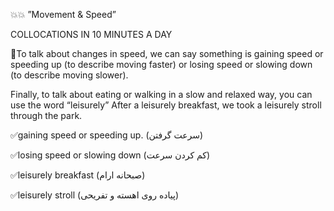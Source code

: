 💥💥  ”Movement & Speed” 

 COLLOCATIONS IN 10 MINUTES A DAY



🔆To talk about changes in speed, we can say something is gaining speed or speeding up (to describe moving faster) or losing speed or slowing down (to describe moving slower).

Finally, to talk about eating or walking in a slow and relaxed way, you can use the word “leisurely” After a leisurely breakfast, we took a leisurely stroll through the park.

✅gaining speed or speeding up.
(سرعت گرفتن)

✅losing speed or slowing down 
(كم كردن سرعت)

✅leisurely breakfast
(صبحانه ارام)

✅leisurely stroll 
(پياده روى اهسته و تفريحى)


